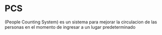 # PCS
(People Counting System) es un sistema para mejorar la circulacion de las personas en el momento de ingresar a un lugar predeterminado
